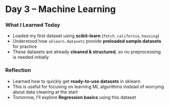 # Day 3 – Machine Learning  

###  What I Learned Today  
- Loaded my first dataset using **scikit-learn** (`fetch_california_housing`)  
- Understood how `sklearn.datasets` provide **preloaded sample datasets** for practice  
- These datasets are already **cleaned & structured**, so no preprocessing is needed initially  

###  Reflection  
- Learned how to quickly get **ready-to-use datasets** in sklearn  
- This is useful for focusing on learning ML algorithms instead of worrying about data cleaning at the start  
- Tomorrow, I’ll explore **Regression basics** using this dataset


